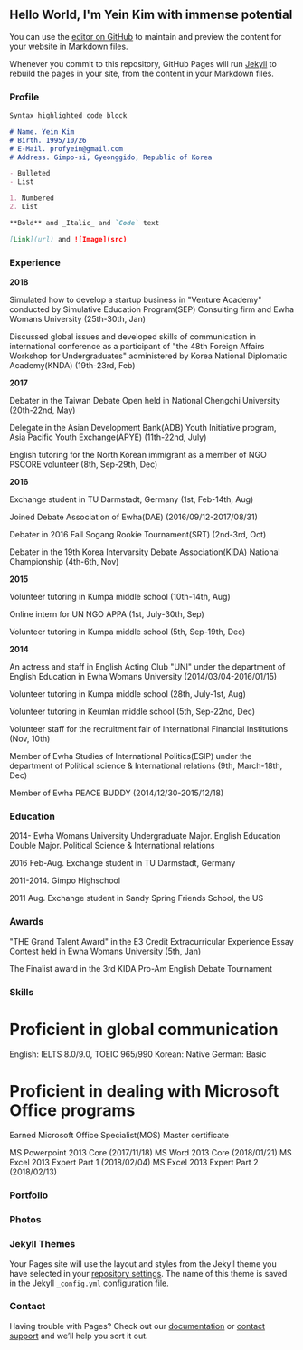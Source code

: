 ## Hello World, I'm Yein Kim with immense potential

You can use the [editor on GitHub](https://github.com/yeina/yeina.github.io/edit/master/README.md) to maintain and preview the content for your website in Markdown files.

Whenever you commit to this repository, GitHub Pages will run [Jekyll](https://jekyllrb.com/) to rebuild the pages in your site, from the content in your Markdown files.

### Profile

```markdown
Syntax highlighted code block

# Name. Yein Kim
# Birth. 1995/10/26
# E-Mail. profyein@gmail.com
# Address. Gimpo-si, Gyeonggido, Republic of Korea

- Bulleted
- List

1. Numbered
2. List

**Bold** and _Italic_ and `Code` text

[Link](url) and ![Image](src)
```

### Experience

**2018**

Simulated how to develop a startup business in "Venture Academy" conducted by Simulative Education Program(SEP) Consulting firm and Ewha Womans University (25th-30th, Jan)

Discussed global issues and developed skills of communication in international conference as a participant of "the 48th Foreign Affairs Workshop for Undergraduates" administered by Korea National Diplomatic Academy(KNDA) (19th-23rd, Feb)

**2017**

Debater in the Taiwan Debate Open held in National Chengchi University (20th-22nd, May)

Delegate in the Asian Development Bank(ADB) Youth Initiative program, Asia Pacific Youth Exchange(APYE) (11th-22nd, July)

English tutoring for the North Korean immigrant as a member of NGO PSCORE volunteer (8th, Sep-29th, Dec)

**2016**

Exchange student in TU Darmstadt, Germany (1st, Feb-14th, Aug)

Joined Debate Association of Ewha(DAE) (2016/09/12-2017/08/31)

Debater in 2016 Fall Sogang Rookie Tournament(SRT) (2nd-3rd, Oct)

Debater in the 19th Korea Intervarsity Debate Association(KIDA) National Championship (4th-6th, Nov)

**2015**

Volunteer tutoring in Kumpa middle school (10th-14th, Aug)

Online intern for UN NGO APPA (1st, July-30th, Sep)

Volunteer tutoring in Kumpa middle school (5th, Sep-19th, Dec)

**2014**

An actress and staff in English Acting Club "UNI" under the department of English Education in Ewha Womans University (2014/03/04-2016/01/15)

Volunteer tutoring in Kumpa middle school (28th, July-1st, Aug)

Volunteer tutoring in Keumlan middle school (5th, Sep-22nd, Dec)

Volunteer staff for the recruitment fair of International Financial Institutions (Nov, 10th)

Member of Ewha Studies of International Politics(ESIP) under the department of Political science & International relations (9th, March-18th, Dec)

Member of Ewha PEACE BUDDY (2014/12/30-2015/12/18)

### Education

2014- Ewha Womans University Undergraduate
      Major. English Education
      Double Major. Political Science & International relations

2016 Feb-Aug. Exchange student in TU Darmstadt, Germany

2011-2014. Gimpo Highschool

2011 Aug. Exchange student in Sandy Spring Friends School, the US

### Awards

"THE Grand Talent Award" in the E3 Credit Extracurricular Experience Essay Contest held in Ewha Womans University (5th, Jan)

The Finalist award in the 3rd KIDA Pro-Am English Debate Tournament

### Skills

# Proficient in global communication

English: IELTS 8.0/9.0, TOEIC 965/990
Korean: Native
German: Basic

# Proficient in dealing with Microsoft Office programs

Earned Microsoft Office Specialist(MOS) Master certificate 

MS Powerpoint 2013 Core (2017/11/18)
MS Word 2013 Core (2018/01/21)
MS Excel 2013 Expert Part 1 (2018/02/04)
MS Excel 2013 Expert Part 2 (2018/02/13)


### Portfolio


### Photos



### Jekyll Themes

Your Pages site will use the layout and styles from the Jekyll theme you have selected in your [repository settings](https://github.com/yeina/yeina.github.io/settings). The name of this theme is saved in the Jekyll `_config.yml` configuration file.

### Contact

Having trouble with Pages? Check out our [documentation](https://help.github.com/categories/github-pages-basics/) or [contact support](https://github.com/contact) and we’ll help you sort it out.
